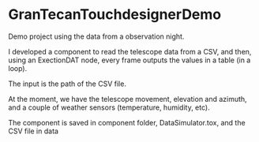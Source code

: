 # GranTecanTouchdesignerDemo

Demo project using the data from a observation night.

I developed a component to read the telescope data from a CSV, and then, using an ExectionDAT node, every frame outputs the values in a table (in a loop).

The input is the path of the CSV file.

At the moment, we have the telescope movement, elevation and azimuth, and a couple of weather sensors (temperature, humidity, etc). 

The component is saved in component folder, DataSimulator.tox, and the CSV file in data
